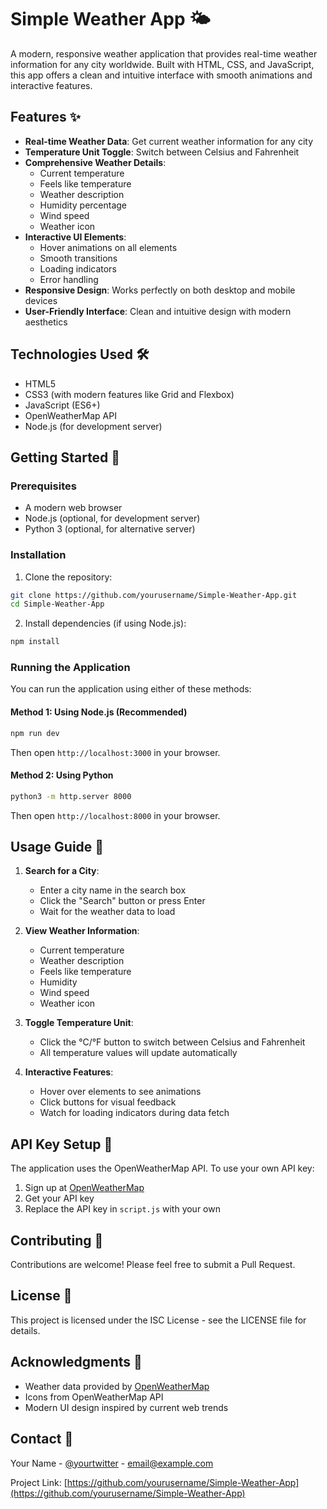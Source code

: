 # Simple Weather App 🌤️

A modern, responsive weather application that provides real-time weather information for any city worldwide. Built with HTML, CSS, and JavaScript, this app offers a clean and intuitive interface with smooth animations and interactive features.

## Features ✨

- **Real-time Weather Data**: Get current weather information for any city
- **Temperature Unit Toggle**: Switch between Celsius and Fahrenheit
- **Comprehensive Weather Details**:
  - Current temperature
  - Feels like temperature
  - Weather description
  - Humidity percentage
  - Wind speed
  - Weather icon
- **Interactive UI Elements**:
  - Hover animations on all elements
  - Smooth transitions
  - Loading indicators
  - Error handling
- **Responsive Design**: Works perfectly on both desktop and mobile devices
- **User-Friendly Interface**: Clean and intuitive design with modern aesthetics

## Technologies Used 🛠️

- HTML5
- CSS3 (with modern features like Grid and Flexbox)
- JavaScript (ES6+)
- OpenWeatherMap API
- Node.js (for development server)

## Getting Started 🚀

### Prerequisites

- A modern web browser
- Node.js (optional, for development server)
- Python 3 (optional, for alternative server)

### Installation

1. Clone the repository:
```bash
git clone https://github.com/yourusername/Simple-Weather-App.git
cd Simple-Weather-App
```

2. Install dependencies (if using Node.js):
```bash
npm install
```

### Running the Application

You can run the application using either of these methods:

#### Method 1: Using Node.js (Recommended)
```bash
npm run dev
```
Then open `http://localhost:3000` in your browser.

#### Method 2: Using Python
```bash
python3 -m http.server 8000
```
Then open `http://localhost:8000` in your browser.

## Usage Guide 📖

1. **Search for a City**:
   - Enter a city name in the search box
   - Click the "Search" button or press Enter
   - Wait for the weather data to load

2. **View Weather Information**:
   - Current temperature
   - Weather description
   - Feels like temperature
   - Humidity
   - Wind speed
   - Weather icon

3. **Toggle Temperature Unit**:
   - Click the °C/°F button to switch between Celsius and Fahrenheit
   - All temperature values will update automatically

4. **Interactive Features**:
   - Hover over elements to see animations
   - Click buttons for visual feedback
   - Watch for loading indicators during data fetch

## API Key Setup 🔑

The application uses the OpenWeatherMap API. To use your own API key:

1. Sign up at [OpenWeatherMap](https://openweathermap.org/api)
2. Get your API key
3. Replace the API key in `script.js` with your own

## Contributing 🤝

Contributions are welcome! Please feel free to submit a Pull Request.

## License 📄

This project is licensed under the ISC License - see the LICENSE file for details.

## Acknowledgments 🙏

- Weather data provided by [OpenWeatherMap](https://openweathermap.org/)
- Icons from OpenWeatherMap API
- Modern UI design inspired by current web trends

## Contact 📧

Your Name - [@yourtwitter](https://twitter.com/yourtwitter) - email@example.com

Project Link: [https://github.com/yourusername/Simple-Weather-App](https://github.com/yourusername/Simple-Weather-App)
